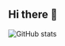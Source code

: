 ## Hi there 👋

![GitHub stats](https://github-readme-stats.vercel.app/api?username=你的用户名&show_icons=true&theme=radical)
